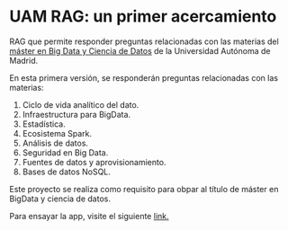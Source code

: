 # UAM RAG: un primer acercamiento
RAG que permite responder preguntas relacionadas con las materias  del [máster en Big Data y Ciencia de Datos](https://www.masteruambigdata.com/) de la Universidad Autónoma de Madrid.


En esta primera versión, se responderán preguntas relacionadas con las materias:

1. Ciclo de vida analítico del dato.
2. Infraestructura para BigData.
3. Estadística.
4. Ecosistema Spark.
5. Análisis de datos.
6. Seguridad en Big Data.
7. Fuentes de datos y aprovisionamiento.
8. Bases de datos NoSQL.

Este proyecto se realiza como requisito para obpar al título de máster en BigData y ciencia de datos.

Para ensayar la app, visite el siguiente <a href="https://uamragagent.streamlit.app/" target="_blank">link.</a>